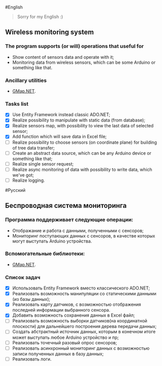 #English
> Sorry for my English :)

## Wireless monitoring system

### The program supports (or will) operations that useful for
- Show content of sensors data and operate with it;
- Monitoring data from wireless sensors, which can be some Arduino or something like that.

### Ancillary utilities
- [GMap.NET](https://greatmaps.codeplex.com/).

### Tasks list
- [x] Use Entity Framework instead classic ADO.NET;
- [x] Realize possibility to manipulate with static data (from database);
- [x] Realize sensors map, with possibility to view the last data of selected sensor;
- [x] Add function which will save data in Excel file;
- [ ] Realize possibility to choose sensors (on сoordinate plane) for building of tree data transfer;
- [ ] Create an abstract data source, which can be any Arduino device or something like that;
- [ ] Realize single sensor request;
- [ ] Realize async monitoring of data with possibility to write data, which we've got;
- [ ] Realize logging.

#Русский

## Беспроводная система мониторинга

### Программа поддерживает следующие операции:
- Отображание и работа с данными, полученными с сенсоров;
- Мониторинг поступающих данных с сенсоров, в качестве которых могут выступать Arduino устройства.

### Вспомогательные библиотеки:
- [GMap.NET](https://greatmaps.codeplex.com/).

### Список задач
- [x] Использовать Entity Framework вместо классического ADO.NET;
- [x] Реализовать возможность манипуляции со статическими данными (из базы данных);
- [x] Реализовать карту датчиков, с возможностью отображения последней информации выбранного сенсора.
- [x] Добавить возможность сохранения данных в Excel файл;
- [ ] Реализовать возможность выборки датчиков(на координатной плоскости) для дальнейшего построения дерева передачи данных;
- [ ] Создать абстрактный источник данных, которым в конечном итоге может выступать любое Arduino устройство и пр;
- [ ] Реализовать точечный разовый опрос сенсоров;
- [ ] Реализовать асинхронный мониторинг данных с возможностью записи полученных данных в базу данных;
- [ ] Реализовать логи.

